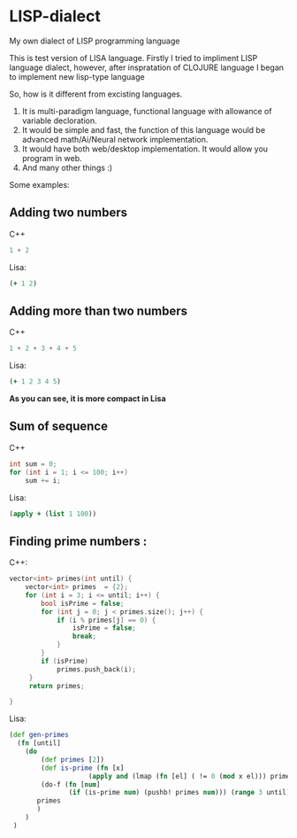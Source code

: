 # LISP-dialect
My own dialect of LISP programming language

This is test version of LISA language. Firstly I tried to impliment LISP language dialect, however, after inspratation of CLOJURE language I began to implement new lisp-type language

So, how is it different from excisting languages.
1. It is multi-paradigm language, functional language with allowance of variable decloration.
2. It would be simple and fast, the function of this language would be advanced math/Ai/Neural network implementation. 
3. It would have both web/desktop implementation. It would allow you program in web.
4. And many other things :)

Some examples:

## Adding two numbers
C++
```C++
1 + 2
```

Lisa:
```Clojure
(+ 1 2)
```

## Adding more than two numbers
C++
```C++
1 + 2 + 3 + 4 + 5
```

Lisa:
```Clojure
(+ 1 2 3 4 5)
```
**As you can see, it is more compact in Lisa**

## Sum of sequence
C++
```C++
int sum = 0;
for (int i = 1; i <= 100; i++)
    sum += i;
```

Lisa:
```Clojure
(apply + (list 1 100))
```
## Finding prime numbers :
C++:
```C++
vector<int> primes(int until) {
    vector<int> primes  = {2};
    for (int i = 3; i <= until; i++) {
        bool isPrime = false;
        for (int j = 0; j < primes.size(); j++) {
            if (i % primes[j] == 0) {
                isPrime = false;
                break;
            }
        }
        if (isPrime)
            primes.push_back(i);
     }
     return primes;

}
```

Lisa:
```Clojure
(def gen-primes
  (fn [until]
    (do
        (def primes [2])
        (def is-prime (fn [x]
                    (apply and (lmap (fn [el] ( != 0 (mod x el))) primes))))
        (do-f (fn [num]
               (if (is-prime num) (pushb! primes num))) (range 3 until))
       primes
       )
    )
 )
 ```
